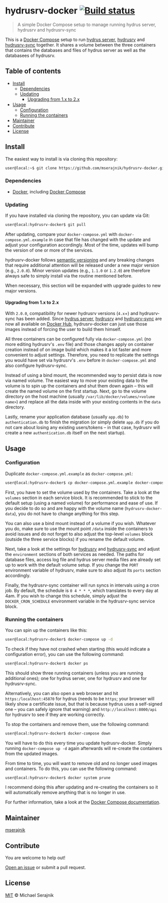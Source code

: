 # hydrusrv-docker [![Build status][travis-badge]][travis]

> A simple Docker Compose setup to manage running hydrus server, hydrusrv and
> hydrusrv-sync

This is a [Docker Compose][docker-compose] setup to run
[hydrus server][hydrus-server], [hydrusrv][hydrusrv] and
[hydrusrv-sync][hydrusrv-sync] together. It shares a volume between the three
containers that contains the databases and files of hydrus server as well as
the databasees of hydrusrv.

## Table of contents

+ [Install](#install)
  + [Dependencies](#dependencies)
  + [Updating](#updating)
    + [Upgrading from 1.x to 2.x](#upgrading-from-1x-to-2x)
+ [Usage](#usage)
  + [Configuration](#configuration)
  + [Running the containers](#running-the-containers)
+ [Maintainer](#maintainer)
+ [Contribute](#contribute)
+ [License](#license)

## Install

The easiest way to install is via cloning this repository:

```zsh
user@local:~$ git clone https://github.com/mserajnik/hydrusrv-docker.git
```

### Dependencies

+ [Docker][docker], including [Docker Compose][docker-compose]

### Updating

If you have installed via cloning the repository, you can update via Git:

```zsh
user@local:hydrusrv-docker$ git pull
```

After updating, compare your `docker-compose.yml` with
`docker-compose.yml.example` in case that file has changed with the update and
adjust your configuration accordingly. Most of the time, updates will bump the
version of one or more of the services.

hydrusrv-docker follows [semantic versioning][semantic-versioning] and any
breaking changes that require additional attention will be released under a new
major version (e.g., `2.0.0`). Minor version updates (e.g., `1.1.0` or `1.2.0`)
are therefore always safe to simply install via the routine mentioned before.

When necessary, this section will be expanded with upgrade guides to new major
versions.

#### Upgrading from 1.x to 2.x

With `2.0.0`, compatibility for newer hydrusrv versions (`4.x`+) and
hydrusrv-sync has been added. Since [hydrus server][hydrus-server-docker],
[hydrusrv][hydrusrv-docker] and [hydrusrv-sync][hydrusrv-sync-docker] are now
all available on [Docker Hub][docker-hub], hydrusrv-docker can just use those
images instead of forcing the user to build them himself.

All three containers can be configured fully via `docker-compose.yml` (no more
editing hydrusrv's `.env` file) and those changes apply on container creation
instead of on image build which makes it a lot faster and more convenient to
adjust settings. Therefore, you need to replicate the settings you would have
set via hydrusrv's `.env` before in `docker-compose.yml` and also configure
hydrusrv-sync.

Instead of using a bind mount, the recommended way to persist data is now via
named volume. The easiest way to move your existing data to the volume is to
spin up the containers and shut them down again – this will create the named
volume on the first startup. Next, go to the volume directory on the host
machine (usually `/var/lib/docker/volumes/<volume name>`) and replace all the
data inside with your existing contents in the `data` directory.

Lastly, rename your application database (usually `app.db`) to
`authentication.db` to finish the migration (or simply delete `app.db` if you
do not care about losing any existing users/tokens – in that case, hydrusrv
will create a new `authentication.db` itself on the next startup).

## Usage

### Configuration

Duplicate `docker-compose.yml.example` as `docker-compose.yml`:

```zsh
user@local:hydrusrv-docker$ cp docker-compose.yml.example docker-compose.yml
```

First, you have to set the volume used by the containers. Take a look at the
`volumes` section in each service block. It is recommended to stick to the
default setup (using a named volume) for performance and ease of use. If you
decide to do so and are happy with the volume name (`hydrusrv-docker-data`),
you do not have to change anything for this step.

You can also use a bind mount instead of a volume if you wish. Whatever you do,
make sure to use the mount point `/data` inside the containers to avoid issues
and do not forget to also adjust the top-level `volumes` block (outside the
three service blocks) if you rename the default volume.

Next, take a look at the settings for [hydrusrv][hydrusrv-configuration] and
[hydrusrv-sync][hydrusrv-sync-configuration] and adjust the `environment`
sections of both services as needed. The paths for database files, access log
file and hydrus server media files are already set up to work with the default
volume setup. If you change the `PORT` environment variable of hydrusrv, make
sure to also adjust its `ports` section accordingly.

Finally, the hydrusrv-sync container will run syncs in intervals using a cron
job. By default, the schedule is `0 4 * * *`, which translates to every day at
4am. If you wish to change this schedule, simply adjust the
`DOCKER_CRON_SCHEDULE` environment variable in the hydrusrv-sync service block.

### Running the containers

You can spin up the containers like this:

```zsh
user@local:hydrusrv-docker$ docker-compose up -d
```

To check if they have not crashed when starting (this would indicate a
configuration error), you can use the following command:

```zsh
user@local:hydrusrv-docker$ docker ps
```

This should show three running containers (unless you are running additional
ones); one for hydrus server, one for hydrusrv and one for hydrusrv-sync.

Alternatively, you can also open a web browser and hit `https:/localhost:45870`
for hydrus (needs to be `https`; your browser will likely show a certificate
issue, but that is because hydrus uses a self-signed one – you can safely
ignore that warning) and `http://localhost:8000/api` for hydrusrv to see if
they are working correctly.

To stop the containers and remove them, use the following command:

```zsh
user@local:hydrusrv-docker$ docker-compose down
```

You will have to do this every time you update hydrusrv-docker. Simply running
`docker-compose up -d` again afterwards will re-create the containers from the
updated images.

From time to time, you will want to remove old and no longer used images and
containers. To do this, you can use the following command:

```zsh
user@local:hydrusrv-docker$ docker system prune
```

I recommend doing this after updating and re-creating the containers so it will
automatically remove anything that is no longer in use.

For further information, take a look at the
[Docker Compose documentation][docker-compose].

## Maintainer

[mserajnik][maintainer]

## Contribute

You are welcome to help out!

[Open an issue][issues] or submit a pull request.

## License

[MIT](LICENSE.md) © Michael Serajnik

[travis]: https://travis-ci.com/mserajnik/hydrusrv-docker
[travis-badge]: https://travis-ci.com/mserajnik/hydrusrv-docker.svg

[hydrus-server]: http://hydrusnetwork.github.io/hydrus
[hydrusrv]: https://github.com/mserajnik/hydrusrv
[hydrusrv-sync]: https://github.com/mserajnik/hydrusrv-sync
[docker-compose]: https://docs.docker.com/compose/
[semantic-versioning]: https://semver.org/
[hydrus-server-docker]: https://hub.docker.com/r/mserajnik/hydrus-server-docker/
[hydrusrv-docker]: https://hub.docker.com/r/mserajnik/hydrusrv/
[hydrusrv-sync-docker]: https://hub.docker.com/r/mserajnik/hydrusrv-sync/
[docker-hub]: https://hub.docker.com
[hydrusrv-configuration]: https://github.com/mserajnik/hydrusrv#configuration
[hydrusrv-sync-configuration]: https://github.com/mserajnik/hydrusrv-sync#configuration
[docker]: https://www.docker.com/
[hydrusrv-configuration]: https://github.com/mserajnik/hydrusrv#configuration

[maintainer]: https://github.com/mserajnik
[issues]: https://github.com/mserajnik/hydrusrv-docker/issues/new
